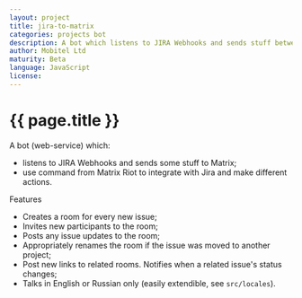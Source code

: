 ```yaml
---
layout: project
title: jira-to-matrix
categories: projects bot
description: A bot which listens to JIRA Webhooks and sends stuff between Matrix and Jira.
author: Mobitel Ltd
maturity: Beta
language: JavaScript
license: 
---
```


# {{ page.title }}
A bot (web-service) which:

* listens to JIRA Webhooks and sends some stuff to Matrix;
* use command from Matrix Riot to integrate with Jira and make different actions.

Features
+ Creates a room for every new issue;
+ Invites new participants to the room;
+ Posts any issue updates to the room;
+ Appropriately renames the room if the issue was moved to another project;
+ Post new links to related rooms. Notifies when a related issue's status changes;
+ Talks in English or Russian only (easily extendible, see `src/locales`).
